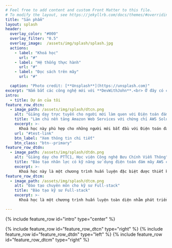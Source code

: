 ```yaml
---
# Feel free to add content and custom Front Matter to this file.
# To modify the layout, see https://jekyllrb.com/docs/themes/#overriding-theme-defaults
title: "Sản phẩm"
layout: splash
header:
  overlay_color: "#000"
  overlay_filter: "0.5"
  overlay_image:  /assets/img/splash/splash.jpg
  actions:
    - label: "Khoá học"
      url: "#"
    - label: "Hệ thống thực hành"
      url: "#"
    - label: "Đọc sách trên mây"
      url: "#"

  caption: "Photo credit: [**Unsplash**](https://unsplash.com)"
excerpt: "Nắm bắt các công nghệ mới với **DevWithJohn**.<br> Ở đây có các khóa học chất lượng, hệ thống thực hành, và tài nguyên học tập."
intro:
  - title: Dự án của tôi
feature_row_dtcn:
  - image_path: /assets/img/splash/dtcn.png
    alt: "Giảng dạy trực tuyến cho người mới làm quen với Điện toán đám mây AWS"
    title: "Làm chủ nền tảng Amazon Web Services với chứng chỉ AWS Solution Architect Associate"
    excerpt: >-
      Khoá học này phù hợp cho những người mới bắt đầu với Điện toán đám mây và mong muốn hiểu rõ về Amazon Web Services (AWS), một trong những nền tảng điện toán đám mây hàng đầu trên thế giới. Với sự phổ biến của AWS trong ngành công nghiệp hiện nay, việc hiểu biết và làm chủ các dịch vụ của nó là một lợi thế lớn cho bất kỳ ai muốn theo đuổi sự nghiệp trong lĩnh vực công nghệ thông tin.
    url: "#test-link"
    btn_label: "Xem thông tin chi tiết"
    btn_class: "btn--primary"
feature_row_dtdn:
  - image_path: /assets/img/splash/dtdn.png
    alt: "Giảng dạy cho PTTC1, Học viện Công nghệ Bưu Chính Viễn Thông"
    title: "Đào tạo nhân lực có kỹ năng sử dụng điện toán đám mây AWS cho doanh nghiệp"
    excerpt: >-
      Khoá học này là một chương trình huấn luyện đặc biệt được thiết kế để cung cấp kỹ năng sử dụng điện toán đám mây AWS cho nhân lực trong các doanh nghiệp. Với sự gia tăng không ngừng của công nghệ điện toán đám mây và vai trò quan trọng của AWS trong việc cung cấp dịch vụ đám mây hàng đầu, việc có nhân viên được đào tạo vững vàng về AWS trở nên cực kỳ quan trọng để tối ưu hóa hiệu suất và cạnh tranh của doanh nghiệp.
feature_row_dtcm:
  - image_path: /assets/img/splash/dtcm.png
    alt: "Đào tạo chuyên môn cho kỹ sư Full-stack"
    title: "Đào tạo kỹ sư Full-stack"
    excerpt: >-
      Khoá học là một chương trình huấn luyện toàn diện nhằm phát triển năng lực chuyên môn và kỹ năng thực hành cho các nhà phát triển web. Với sự phát triển không ngừng của công nghệ Web hiện nay, kỹ sư Full-stack trở thành một yếu tố then chốt trong việc xây dựng các ứng dụng web đa dạng và hiệu quả.

---
```

{% include feature_row id="intro" type="center" %}

{% include feature_row id="feature_row_dtcn"  type="right" %}
{% include feature_row id="feature_row_dtdn"  type="left" %}
{% include feature_row id="feature_row_dtcm"  type="right" %}
